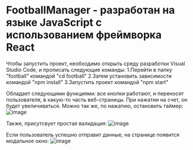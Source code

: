 # FootballManager - разработан на языке JavaScript c использованием фреймворка React
Чтобы запустить проект, необходимо открыть среду разработки Visual Studio Code, и прописать следующие команды:
1.Перейти в папку "football" командой  "cd football"
2.Затем установить зависимости командой "npm install"
3.Запустить проект командой "npm start"








Обладает следующими функциями:
все кнопки работают, и переносят пользователя, в какую-то часть веб-страницы.
При нажатии на счет, он будет увеличиваться.
Можно так же, по нажатию, остановить таймер:
![image](https://github.com/Melniik/FootballManager/assets/114603605/b6c1ad24-65d7-46f9-b441-bff570131780)




Также, присутсвует простая валидация:
![image](https://github.com/Melniik/FootballManager/assets/114603605/2298a1d1-9583-4b01-a898-3499a3749cc6)




Если пользователь успешно отправит данные, на странице появится модальное окно:
![image](https://github.com/Melniik/FootballManager/assets/114603605/0dc557a8-534c-4512-800f-4ad0054078f5)

 
